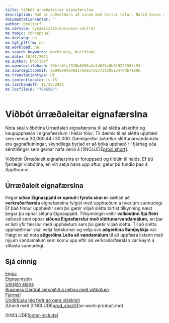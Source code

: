 ```yaml
---
title: Viðbót úrræðaleitar eignafærslna
description: Það er auðveldara að vinna með heilar tölur. Notið þessa viðbót til að slétta upphæðir eigna í eignahöfuðbók.
documentationcenter: ''
author: bholtorf
ms.service: dynamics365-business-central
ms.topic: conceptual
ms.devlang: na
ms.tgt_pltfrm: na
ms.workload: na
ms.search.keywords: machinery, buildings
ms.date: 10/01/2021
ms.author: bholtorf
ms.openlocfilehash: 39bfc61cf928b6556a3c54625c8b6f9221553c93
ms.sourcegitcommit: a6000804ad9a176de5750372d3951547ddb71006
ms.translationtype: HT
ms.contentlocale: is-IS
ms.lasthandoff: 11/25/2021
ms.locfileid: "7865567"
---
```

# <a name="the-troubleshooting-fa-ledger-entries-extension"></a>Viðbót úrræðaleitar eignafærslna
Nota skal viðbótina Úrræðaleit eignafærslna til að slétta afskriftir og kaupupphæðir í eignafærslum í heilar tölur. Til dæmis til að slétta upphæð sem nemur 30,000.44 í 30.000. Dæmigerðar ástæður sléttunarvandamála eru gagnaflutningar, skyndilega byrjað er að bóka upphæðir í fjárhag eða sérstillingar sem gerðar hafa verið á [!INCLUDE[prod_short](includes/prod_short.md)].

Viðbótin Úrræðaleit eignafærslna er foruppsett og tilbúin til halds. Ef þú fjarlægir viðbótina, en vilt setja hana upp aftur, getur þú fundið það á AppSource.

## <a name="troubleshooting-fixed-asset-ledger-entries"></a>Úrræðaleit eignafærslna
Þegar **síðan Eignaspjald er opnuð í fyrsta sinn er** áætlað að **verkraðarfærsla** eignafærslna fylgist með upphæðum á hverjum sunnudegi. Ef það finnur upphæðir sem þú gætir viljað slétta birtist tilkynning næst þegar þú opnar síðuna Eignaspjald. Tilkynningin veitir **valkostinn Sjá fleiri** valkosti sem opnar **síðuna Eignafærslur með sléttunarvandamálum,** en þar er listi yfir færslur með upphæðum sem þú gætir viljað slétta. Til að slétta upphæðirnar skal velja færslurnar og velja svo **aðgerðina Samþykkja** val. Hægt er að nota **aðgerðina Leita að vandamálum** til að uppfæra listann með nýjum vandamálum sem komu upp eftir að verkraðarfærslan var keyrð á síðasta sunnudegi.

## <a name="see-also"></a>Sjá einnig
[Eignir](fa-manage.md)  
[Eignaumsjón](fa-manage.md)  
[Umsjón eigna](fa-how-maintain.md)  
[Business Central sérsniðið á netinu með viðbótum](ui-extensions.md)  
[Fjármál](finance.md)  
[Undirbúðu þig fyrir að gera viðskipti](ui-get-ready-business.md)  
[Unnið með [!INCLUDE[prod_short](includes/prod_short.md)]](ui-work-product.md)  


[!INCLUDE[footer-include](includes/footer-banner.md)]



